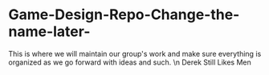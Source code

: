 # Game-Design-Repo-Change-the-name-later-
This is where we will maintain our group's work and make sure everything is organized as we go forward with ideas and such.
\n Derek Still Likes Men
